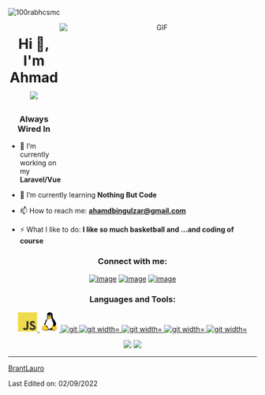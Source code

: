 
<p align="left"> <img src="https://komarev.com/ghpvc/?username=100rabhcsmc&label=Profile%20views&color=0e75b6&style=flat" alt="100rabhcsmc" /> </p>
<a target="_blank" align="center">
  <img align="right" top="500" height="300" width="400" alt="GIF" src="https://media.giphy.com/media/SWoSkN6DxTszqIKEqv/giphy.gif">
</a>
<h1 align="center">Hi 👋, I'm Ahmad <img height="40" src="https://emoji.gg/assets/emoji/7333-parrotdance.gif"></h1>
<h3 align="center">Always Wired In</h3>

- 🔭 I’m currently working on my **Laravel/Vue**

- 🌱 I’m currently learning **Nothing But Code**

- 📫 How to reach me: **ahamdbingulzar@gmail.com**

- ⚡ What I like to do: **I like so much basketball and ...and coding of course**

<h3 align="center">Connect with me:</h3>
<div align="center">

[![image](https://img.shields.io/badge/LinkedIn-0077B5?style=for-the-badge&logo=linkedin&logoColor=white)](https://www.linkedin.com/in/ali-ahmad-538a42210/)
[![image](https://img.shields.io/badge/Instagram-E4405F?style=for-the-badge&logo=instagram&logoColor=white)](https://www.instagram.com/ahmadbingulzar/)
[![image](https://img.shields.io/badge/Twitter-1DA1F2?style=for-the-badge&logo=twitter&logoColor=white)](https://twitter.com//ahmadbingulza)  
</div>

<h3 align="center">Languages and Tools:</h3>

<p align="center">  
  <a href="https://developer.mozilla.org/en-US/docs/Web/JavaScript" target="_blank"> 
    <img src="https://raw.githubusercontent.com/devicons/devicon/master/icons/javascript/javascript-original.svg" alt="javascript" width="40" height="40"/> 
  </a> 
  <a href="https://www.linux.org/" target="_blank"> 
    <img src="https://raw.githubusercontent.com/devicons/devicon/master/icons/linux/linux-original.svg" alt="linux" width="40" height="40"/> 
  </a> 
  <a href="https://git-scm.com/" target="_blank"> 
    <img src="https://www.vectorlogo.zone/logos/git-scm/git-scm-icon.svg" alt="git" width="40" height="40"/> 
  </a>
    <a href="https://git-scm.com/" target="_blank"> 
   <img src="https://cdn.jsdelivr.net/gh/devicons/devicon/icons/laravel/laravel-plain-wordmark.svg" alt="git width="40" height="40" />
  </a>
      <a href="https://git-scm.com/" target="_blank"> 
   <img src="https://cdn.jsdelivr.net/gh/devicons/devicon/icons/vuejs/vuejs-original.svg"  alt="git width="40" height="40" />
  </a>
       
 <a href="https://git-scm.com/" target="_blank"> 
   <img src="https://cdn.jsdelivr.net/gh/devicons/devicon/icons/php/php-original.svg"   alt="git width="40" height="40" />
  </a>
 <a href="https://git-scm.com/" target="_blank"> 
   <img src="https://cdn.jsdelivr.net/gh/devicons/devicon/icons/typescript/typescript-original.svg"    alt="git width="40" height="40" />
  </a>
          
         
</p>

<p align= "center">
  <img height= "150" src="https://github-readme-stats.vercel.app/api?username=BrantLauro&theme=react&show_icons=true&include_all_commits=true" />
  <img height= "150" src="https://github-readme-stats.vercel.app/api/top-langs/?username=BrantLauro&theme=react&layout=compact" />
</p>

------

[BrantLauro](https://github.com/BrantLauro)

Last Edited on: 02/09/2022
